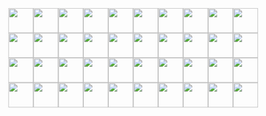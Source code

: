 <table>
<img width="50" src="https://reimertz.co/images/projects/osscapital.gif"/>
<img width="50" src="https://reimertz.co/images/projects/aljabr.gif"/>
<img width="50" src="https://reimertz.co/images/projects/planetscale.gif"/>
<img width="50" src="https://reimertz.co/images/projects/the-night-is-young.jpeg"/>
<img width="50" src="https://reimertz.co/images/projects/slowclub-cover.gif"/>
<img width="50" src="https://reimertz.co/images/projects/flagtimes-site.gif"/>
<img width="50" src="https://reimertz.co/images/projects/vincent.gif"/>
<img width="50" src="https://reimertz.co/images/projects/asocial_black.png"/>
<img width="50" src="https://reimertz.co/images/projects/anolog.png"/>
<img width="50" src="https://reimertz.co/images/projects/wcal.gif"/>
<img width="50" src="https://reimertz.co/images/projects/git-chat.gif"/>
<img width="50" src="https://reimertz.co/images/projects/nordic_js.gif"/>
<img width="50" src="https://reimertz.co/images/projects/opentracing.gif"/>
<img width="50" src="https://reimertz.co/images/projects/lagom.gif"/>
<img width="50" src="https://reimertz.co/images/projects/write-something.gif"/>
<img width="50" src="https://reimertz.co/images/projects/push.png"/>
<img width="50" src="https://reimertz.co/images/projects/685bytesynth.gif"/>
<img width="50" src="https://reimertz.co/images/projects/parrot_big.gif"/>
<img width="50" src="https://reimertz.co/images/projects/amplifi.gif"/>
<img width="50" src="https://reimertz.co/images/projects/sfma.gif"/>
<img width="50" src="https://reimertz.co/images/projects/trump.gif"/>
<img width="50" src="https://reimertz.co/images/projects/different-perspectives.gif"/>
<img width="50" src="https://reimertz.co/images/projects/brand-colors.gif"/>
<img width="50" src="https://reimertz.co/images/projects/hackforrefugees.gif"/>
<img width="50" src="https://reimertz.co/images/projects/heartcoins.gif"/>
<img width="50" src="https://reimertz.co/images/projects/bandpage-1.gif"/>
<img width="50" src="https://reimertz.co/images/projects/bandpage-2.gif"/>
<img width="50" src="https://reimertz.co/images/projects/gyver.gif"/>
<img width="50" src="https://reimertz.co/images/projects/feelbeats.jpg"/>
<img width="50" src="https://reimertz.co/images/projects/flag-colors.gif"/>
<img width="50" src="https://reimertz.co/images/projects/popwars.gif"/>
<img width="50" src="https://reimertz.co/images/projects/nevah.gif"/>
<img width="50" src="https://reimertz.co/images/projects/letswork.png"/>
<img width="50" src="https://reimertz.co/images/projects/dynosrc.gif"/>
<img width="50" src="https://reimertz.co/images/projects/nes-o-png.gif"/>
<img width="50" src="https://reimertz.co/images/projects/shorten-js.gif"/>
<img width="50" src="https://reimertz.co/images/projects/swear-at.gif"/>
<img width="50" src="https://reimertz.co/images/projects/plus-js.png"/>
<img width="50" src="https://reimertz.co/images/projects/purple.gif"/>
<img width="50" src="https://reimertz.co/images/projects/vasktrafik.jpg"/>
</table>
